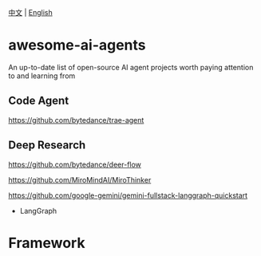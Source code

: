 [中文](#中文) | [English](#awesome-ai-agents)

# awesome-ai-agents
An up-to-date list of open-source AI agent projects worth paying attention to and learning from

## Code Agent

https://github.com/bytedance/trae-agent


## Deep Research

https://github.com/bytedance/deer-flow

https://github.com/MiroMindAI/MiroThinker

https://github.com/google-gemini/gemini-fullstack-langgraph-quickstart
* LangGraph

# Framework
